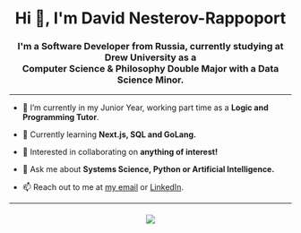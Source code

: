 <h1 align="center">Hi 👋, I'm David Nesterov-Rappoport</h1>
<h3 align="center">I'm a Software Developer from Russia, currently studying at Drew University as a <br> Computer Science & Philosophy Double Major with a Data Science Minor.</h3>

---

- 🔭 I’m currently in my Junior Year, working part time as a **Logic and Programming Tutor**.

- 🌱 Currently learning **Next.js, SQL and GoLang.**

- 👯 Interested in collaborating on **anything of interest!**

- 💬 Ask me about **Systems Science, Python or Artificial Intelligence.**

- 📫 Reach out to me at [my email](mailto:dnesterovrappop@drew.edu) or [LinkedIn](https://www.linkedin.com/in/nulldefault/).

---
<div style="display: flex; justify-content: center; align-items: center;>
     
<img
     src="https://github-readme-stats.vercel.app/api/top-langs/?username=NullDefault&hide=html&layout=compact"/>
<img
     src="https://github-readme-stats.vercel.app/api?username=NullDefault&show_icons=true"/>
</div>
